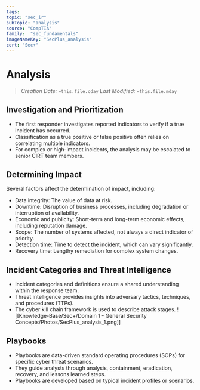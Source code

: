 ```yaml
---
tags:
topic: "sec_ir"
subTopic: "analysis"
source: "CompTIA"
family:  "sec_fundamentals"
imageNameKey: "SecPlus_analysis" 
cert: "Sec+"
---
```

# Analysis
> *Creation Date:* `=this.file.cday`
> *Last Modified:* `=this.file.mday`

## Investigation and Prioritization

- The first responder investigates reported indicators to verify if a true incident has occurred.
- Classification as a true positive or false positive often relies on correlating multiple indicators.
- For complex or high-impact incidents, the analysis may be escalated to senior CIRT team members.

## Determining Impact

Several factors affect the determination of impact, including:
- Data integrity: The value of data at risk.
- Downtime: Disruption of business processes, including degradation or interruption of availability.
- Economic and publicity: Short-term and long-term economic effects, including reputation damage.
- Scope: The number of systems affected, not always a direct indicator of priority.
- Detection time: Time to detect the incident, which can vary significantly.
- Recovery time: Lengthy remediation for complex system changes.

## Incident Categories and Threat Intelligence

- Incident categories and definitions ensure a shared understanding within the response team.
- Threat intelligence provides insights into adversary tactics, techniques, and procedures (TTPs).
- The cyber kill chain framework is used to describe attack stages.
![[Knowledge-Base/Sec+/Domain 1 - General Security Concepts/Photos/SecPlus_analysis_1.png]]
## Playbooks

- Playbooks are data-driven standard operating procedures (SOPs) for specific cyber threat scenarios.
- They guide analysts through analysis, containment, eradication, recovery, and lessons learned steps.
- Playbooks are developed based on typical incident profiles or scenarios.

